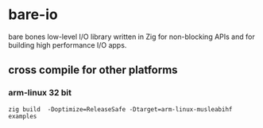 # bare-io
bare bones low-level I/O library written in Zig   for non-blocking APIs and for building high performance I/O apps.


## cross compile for other platforms
### arm-linux 32 bit

```
zig build  -Doptimize=ReleaseSafe -Dtarget=arm-linux-musleabihf examples
```
